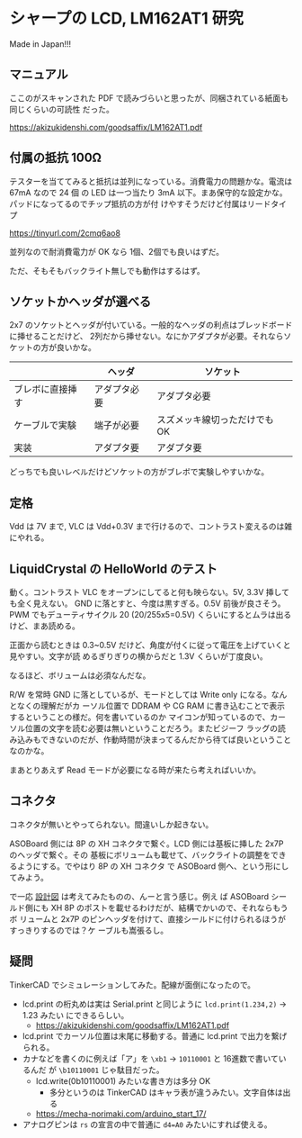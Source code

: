 # シャープの LCD, LM162AT1 研究

Made in Japan!!!

## マニュアル

ここのがスキャンされた PDF で読みづらいと思ったが、同梱されている紙面も同じくらいの可読性
だった。

https://akizukidenshi.com/goodsaffix/LM162AT1.pdf

## 付属の抵抗 100Ω

テスターを当ててみると抵抗は並列になっている。消費電力の問題かな。電流は 67mA なので 24 個
の LED は一つ当たり 3mA 以下。まあ保守的な設定かな。パッドになってるのでチップ抵抗の方が付
けやすそうだけど付属はリードタイプ

https://tinyurl.com/2cmq6ao8

並列なので耐消費電力が OK なら 1個、2個でも良いはずだ。

ただ、そもそもバックライト無しでも動作はするはず。

## ソケットかヘッダが選べる

2x7 のソケットとヘッダが付いている。一般的なヘッダの利点はブレッドボードに挿せることだけど、
2列だから挿せない。なにかアダプタが必要。それならソケットの方が良いかな。

|                  | ヘッダ        | ソケット      |
| ---              | ---           | ---           |
| ブレボに直接挿す | アダプタ必要  | アダプタ必要  |
| ケーブルで実験   | 端子が必要    | スズメッキ線切っただけでも OK | 
| 実装             | アダプタ要    | アダプタ要    |

どっちでも良いレベルだけどソケットの方がブレボで実験しやすいかな。 

## 定格

Vdd は 7V まで, VLC は Vdd+0.3V まで行けるので、コントラスト変えるのは雑にやれる。

## LiquidCrystal の HelloWorld のテスト

動く。コントラスト VLC をオープンにしてると何も映らない。5V, 3.3V 挿しても全く見えない。
GND に落とすと、今度は黒すぎる。0.5V 前後が良さそう。PWM でもデューティサイクル 20
(20/255x5=0.5V) くらいにするとムラは出るけど、まあ読める。

正面から読むときは 0.3~0.5V だけど、角度が付くに従って電圧を上げていくと見やすい。文字が読
めるぎりぎりの横からだと 1.3V くらいが丁度良い。

なるほど、ボリュームは必須なんだな。

R/W を常時 GND に落としているが、モードとしては Write only になる。なんとなくの理解だがカ
ーソル位置で DDRAM や CG RAM に書き込むことで表示するということの様だ。何を書いているのか
マイコンが知っているので、カーソル位置の文字を読む必要は無いということだろう。またビジーフ
ラッグの読み込みもできないのだが、作動時間が決まってるんだから待てば良いということなのかな。

まあとりあえず Read モードが必要になる時が来たら考えればいいか。

## コネクタ

コネクタが無いとやってられない。間違いしか起きない。

ASOBoard 側には 8P の XH コネクタで繋ぐ。LCD 側には基板に挿した 2x7P のヘッダで繋ぐ。その
基板にボリュームも載せて、バックライトの調整をできるようにする。でやはり 8P の XH コネクタ
で ASOBoard 側へ、という形にしてみよう。

で一応 [設計図](./librecad/LCD_Connector1.0.pdf) は考えてみたものの、んーと言う感じ。例え
ば ASOBoard シールド側にも XH 8P のポストを載せるわけだが、結構でかいので、それならもうボ
リュームと 2x7P のピンヘッダを付けて、直接シールドに付けられるほうがすっきりするのでは？ケ
ーブルも嵩張るし。

## 疑問

TinkerCAD でシミュレーションしてみた。配線が面倒になったので。

- lcd.print の桁丸めは実は Serial.print と同じように ``lcd.print(1.234,2)`` → 1.23 みたい
  にできるらしい。
  - https://akizukidenshi.com/goodsaffix/LM162AT1.pdf
- lcd.print でカーソル位置は末尾に移動する。普通に lcd.print で出力を繋げられる。
- カナなどを書くのに例えば「ア」を ``\xb1`` → ``10110001`` と 16進数で書いているんだ
  が ``\b10110001`` じゃ駄目だった。
  - lcd.write(0b10110001) みたいな書き方は多分 OK
    - 多分というのは TinkerCAD はキャラ表が違うみたい。文字自体は出る
  - https://mecha-norimaki.com/arduino_start_17/ 
- アナログピンは ``rs`` の宣言の中で普通に ``d4=A0`` みたいにすれば使える。
